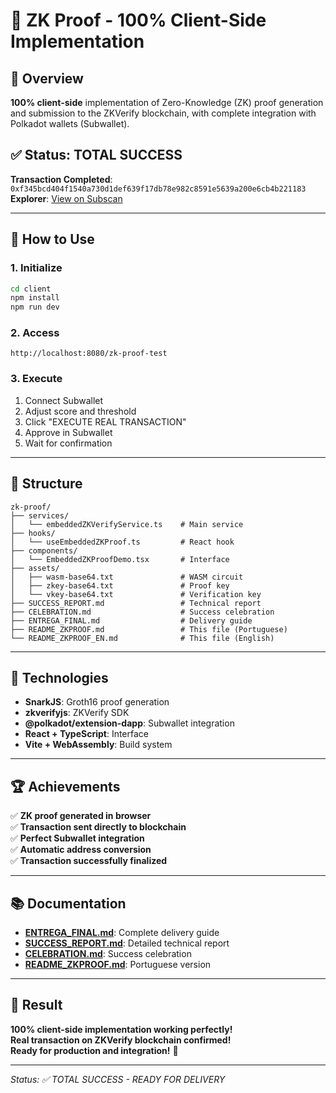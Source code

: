 # 🔐 **ZK Proof - 100% Client-Side Implementation**

## 🎯 **Overview**

**100% client-side** implementation of Zero-Knowledge (ZK) proof generation and submission to the ZKVerify blockchain, with complete integration with Polkadot wallets (Subwallet).

## ✅ **Status: TOTAL SUCCESS**

**Transaction Completed**: `0xf345bcd404f1540a730d1def639f17db78e982c8591e5639a200e6cb4b221183`  
**Explorer**: [View on Subscan](https://zkverify-testnet.subscan.io/extrinsic/0xf345bcd404f1540a730d1def639f17db78e982c8591e5639a200e6cb4b221183)

---

## 🚀 **How to Use**

### **1. Initialize**
```bash
cd client
npm install
npm run dev
```

### **2. Access**
```
http://localhost:8080/zk-proof-test
```

### **3. Execute**
1. Connect Subwallet
2. Adjust score and threshold
3. Click "EXECUTE REAL TRANSACTION"
4. Approve in Subwallet
5. Wait for confirmation

---

## 📁 **Structure**

```
zk-proof/
├── services/
│   └── embeddedZKVerifyService.ts    # Main service
├── hooks/
│   └── useEmbeddedZKProof.ts         # React hook
├── components/
│   └── EmbeddedZKProofDemo.tsx       # Interface
├── assets/
│   ├── wasm-base64.txt               # WASM circuit
│   ├── zkey-base64.txt               # Proof key
│   └── vkey-base64.txt               # Verification key
├── SUCCESS_REPORT.md                 # Technical report
├── CELEBRATION.md                    # Success celebration
├── ENTREGA_FINAL.md                  # Delivery guide
├── README_ZKPROOF.md                 # This file (Portuguese)
└── README_ZKPROOF_EN.md              # This file (English)
```

---

## 🔧 **Technologies**

- **SnarkJS**: Groth16 proof generation
- **zkverifyjs**: ZKVerify SDK
- **@polkadot/extension-dapp**: Subwallet integration
- **React + TypeScript**: Interface
- **Vite + WebAssembly**: Build system

---

## 🏆 **Achievements**

✅ **ZK proof generated in browser**  
✅ **Transaction sent directly to blockchain**  
✅ **Perfect Subwallet integration**  
✅ **Automatic address conversion**  
✅ **Transaction successfully finalized**  

---

## 📚 **Documentation**

- **[ENTREGA_FINAL.md](ENTREGA_FINAL.md)**: Complete delivery guide
- **[SUCCESS_REPORT.md](SUCCESS_REPORT.md)**: Detailed technical report
- **[CELEBRATION.md](CELEBRATION.md)**: Success celebration
- **[README_ZKPROOF.md](README_ZKPROOF.md)**: Portuguese version

---

## 🎉 **Result**

**100% client-side implementation working perfectly!**  
**Real transaction on ZKVerify blockchain confirmed!**  
**Ready for production and integration!** 🚀

---

*Status: ✅ TOTAL SUCCESS - READY FOR DELIVERY* 